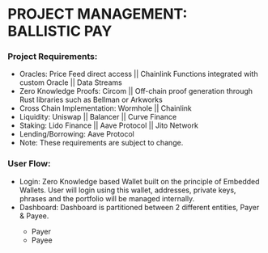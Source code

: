 # PROJECT MANAGEMENT: BALLISTIC PAY

### Project Requirements:
<ul>
  <li>Oracles: Price Feed direct access || Chainlink Functions integrated with custom Oracle || Data Streams</li>
  <li>Zero Knowledge Proofs: Circom || Off-chain proof generation through Rust libraries such as Bellman or Arkworks</li>
  <li>Cross Chain Implementation: Wormhole || Chainlink</li>
  <li>Liquidity: Uniswap || Balancer || Curve Finance</li>
  <li>Staking: Lido Finance || Aave Protocol || Jito Network</li>
  <li>Lending/Borrowing: Aave Protocol</li>
  <li>Note: These requirements are subject to change.</li>
</ul>

### User Flow:
<ul>
  <li>Login: Zero Knowledge based Wallet built on the principle of Embedded Wallets. User will login using this wallet, addresses, private keys, phrases and the portfolio will be managed internally.</li>
  <li>Dashboard: Dashboard is partitioned between 2 different entities, Payer & Payee.</li>
  <ul>
    <li>Payer</li>
    <li>Payee</li>
  </ul>
</ul>
